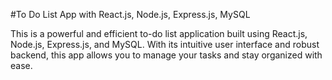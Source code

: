 #To Do List App with React.js, Node.js, Express.js, MySQL

This is a powerful and efficient to-do list application built using React.js, Node.js, Express.js, and MySQL. With its intuitive user interface and robust backend, this app allows you to manage your tasks and stay organized with ease.
